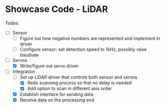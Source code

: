 # Showcase Code - LiDAR

Todos:

* [ ] Sensor
  * [ ] Figure out how negative numbers are represented and implement in driver
  * [ ] Configure sensor: set detection speed to 1kHz, possibly raise baudrate
* [ ] Servos
  * [x] Write/figure out servo driver
* [ ] Integration
  * [ ] Set up LiDAR driver that controls both sensor and servos
    * [x] Redo scanning process so that no delay is needed
    * [x] Add option to scan in different axis order
  * [x] Establish interface for sending data
  * [x] Receive data on the processing end
